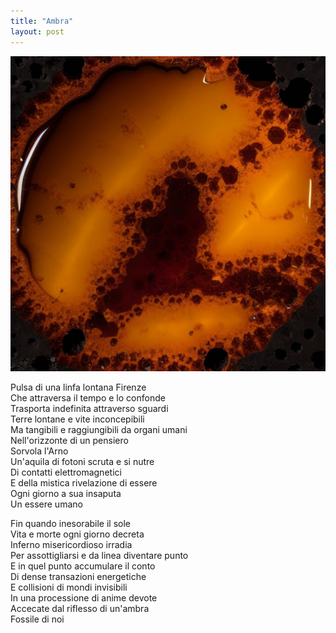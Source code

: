 ```yaml
---
title: "Ambra"
layout: post
---
```


![](/assets/images/ambra.png)

Pulsa di una linfa lontana Firenze  
Che attraversa il tempo e lo confonde  
Trasporta indefinita attraverso sguardi  
Terre lontane e vite inconcepibili  
Ma tangibili e raggiungibili da organi umani  
Nell'orizzonte di un pensiero  
Sorvola l'Arno  
Un'aquila di fotoni scruta e si nutre  
Di contatti elettromagnetici  
E della mistica rivelazione di essere  
Ogni giorno a sua insaputa  
Un essere umano  

Fin quando inesorabile il sole  
Vita e morte ogni giorno decreta  
Inferno misericordioso irradia  
Per assottigliarsi e da linea diventare punto  
E in quel punto accumulare il conto  
Di dense transazioni energetiche  
E collisioni di mondi invisibili  
In una processione di anime devote  
Accecate dal riflesso di un'ambra  
Fossile di noi